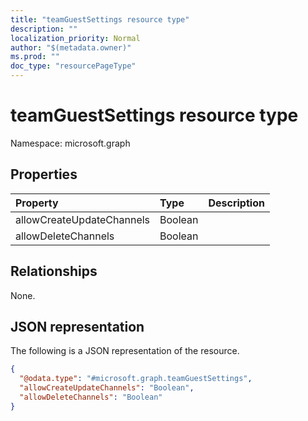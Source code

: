 ```yaml
---
title: "teamGuestSettings resource type"
description: ""
localization_priority: Normal
author: "$(metadata.owner)"
ms.prod: ""
doc_type: "resourcePageType"
---
```


# teamGuestSettings resource type

Namespace: microsoft.graph

## Properties

| Property                  | Type    | Description |
| :------------------------ | :------ | :---------- |
| allowCreateUpdateChannels | Boolean |             |
| allowDeleteChannels       | Boolean |             |

## Relationships

None.

## JSON representation

The following is a JSON representation of the resource.

<!-- {
  "blockType": "resource",
  "@odata.type": "microsoft.graph.teamGuestSettings",
}
-->

```json
{
  "@odata.type": "#microsoft.graph.teamGuestSettings",
  "allowCreateUpdateChannels": "Boolean",
  "allowDeleteChannels": "Boolean"
}
```
